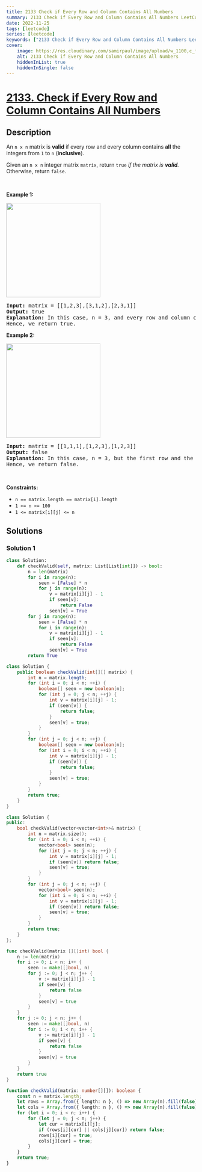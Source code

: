 ```yaml
---
title: 2133 Check if Every Row and Column Contains All Numbers
summary: 2133 Check if Every Row and Column Contains All Numbers LeetCode Solution Explained
date: 2022-11-25
tags: [leetcode]
series: [leetcode]
keywords: ["2133 Check if Every Row and Column Contains All Numbers LeetCode Solution Explained in all languages", "2133 Check if Every Row and Column Contains All Numbers", "LeetCode", "leetcode solution in Python3 C++ Java Go PHP Ruby Swift TypeScript Rust C# JavaScript C", "GeeksforGeeks", "InterviewBit", "Coding Ninjas", "HackerRank", "HackerEarth", "CodeChef", "TopCoder", "AlgoExpert", "freeCodeCamp", "Codeforces", "GitHub", "AtCoder", "Samir Paul"]
cover:
    image: https://res.cloudinary.com/samirpaul/image/upload/w_1100,c_fit,co_rgb:FFFFFF,l_text:Arial_75_bold:2133 Check if Every Row and Column Contains All Numbers - Solution Explained/problem-solving.webp
    alt: 2133 Check if Every Row and Column Contains All Numbers
    hiddenInList: true
    hiddenInSingle: false
---
```



# [2133. Check if Every Row and Column Contains All Numbers](https://leetcode.com/problems/check-if-every-row-and-column-contains-all-numbers)


## Description

<p>An <code>n x n</code> matrix is <strong>valid</strong> if every row and every column contains <strong>all</strong> the integers from <code>1</code> to <code>n</code> (<strong>inclusive</strong>).</p>

<p>Given an <code>n x n</code> integer matrix <code>matrix</code>, return <code>true</code> <em>if the matrix is <strong>valid</strong>.</em> Otherwise, return <code>false</code>.</p>

<p>&nbsp;</p>
<p><strong class="example">Example 1:</strong></p>
<img alt="" src="https://spcdn.pages.dev/leetcode/problems/2133.Check%20if%20Every%20Row%20and%20Column%20Contains%20All%20Numbers/images/example1drawio.png" style="width: 250px; height: 251px;" />
<pre>
<strong>Input:</strong> matrix = [[1,2,3],[3,1,2],[2,3,1]]
<strong>Output:</strong> true
<strong>Explanation:</strong> In this case, n = 3, and every row and column contains the numbers 1, 2, and 3.
Hence, we return true.
</pre>

<p><strong class="example">Example 2:</strong></p>
<img alt="" src="https://spcdn.pages.dev/leetcode/problems/2133.Check%20if%20Every%20Row%20and%20Column%20Contains%20All%20Numbers/images/example2drawio.png" style="width: 250px; height: 251px;" />
<pre>
<strong>Input:</strong> matrix = [[1,1,1],[1,2,3],[1,2,3]]
<strong>Output:</strong> false
<strong>Explanation:</strong> In this case, n = 3, but the first row and the first column do not contain the numbers 2 or 3.
Hence, we return false.
</pre>

<p>&nbsp;</p>
<p><strong>Constraints:</strong></p>

<ul>
	<li><code>n == matrix.length == matrix[i].length</code></li>
	<li><code>1 &lt;= n &lt;= 100</code></li>
	<li><code>1 &lt;= matrix[i][j] &lt;= n</code></li>
</ul>

## Solutions

### Solution 1

<!-- tabs:start -->

```python
class Solution:
    def checkValid(self, matrix: List[List[int]]) -> bool:
        n = len(matrix)
        for i in range(n):
            seen = [False] * n
            for j in range(n):
                v = matrix[i][j] - 1
                if seen[v]:
                    return False
                seen[v] = True
        for j in range(n):
            seen = [False] * n
            for i in range(n):
                v = matrix[i][j] - 1
                if seen[v]:
                    return False
                seen[v] = True
        return True
```

```java
class Solution {
    public boolean checkValid(int[][] matrix) {
        int n = matrix.length;
        for (int i = 0; i < n; ++i) {
            boolean[] seen = new boolean[n];
            for (int j = 0; j < n; ++j) {
                int v = matrix[i][j] - 1;
                if (seen[v]) {
                    return false;
                }
                seen[v] = true;
            }
        }
        for (int j = 0; j < n; ++j) {
            boolean[] seen = new boolean[n];
            for (int i = 0; i < n; ++i) {
                int v = matrix[i][j] - 1;
                if (seen[v]) {
                    return false;
                }
                seen[v] = true;
            }
        }
        return true;
    }
}
```

```cpp
class Solution {
public:
    bool checkValid(vector<vector<int>>& matrix) {
        int n = matrix.size();
        for (int i = 0; i < n; ++i) {
            vector<bool> seen(n);
            for (int j = 0; j < n; ++j) {
                int v = matrix[i][j] - 1;
                if (seen[v]) return false;
                seen[v] = true;
            }
        }
        for (int j = 0; j < n; ++j) {
            vector<bool> seen(n);
            for (int i = 0; i < n; ++i) {
                int v = matrix[i][j] - 1;
                if (seen[v]) return false;
                seen[v] = true;
            }
        }
        return true;
    }
};
```

```go
func checkValid(matrix [][]int) bool {
	n := len(matrix)
	for i := 0; i < n; i++ {
		seen := make([]bool, n)
		for j := 0; j < n; j++ {
			v := matrix[i][j] - 1
			if seen[v] {
				return false
			}
			seen[v] = true
		}
	}
	for j := 0; j < n; j++ {
		seen := make([]bool, n)
		for i := 0; i < n; i++ {
			v := matrix[i][j] - 1
			if seen[v] {
				return false
			}
			seen[v] = true
		}
	}
	return true
}
```

```ts
function checkValid(matrix: number[][]): boolean {
    const n = matrix.length;
    let rows = Array.from({ length: n }, () => new Array(n).fill(false));
    let cols = Array.from({ length: n }, () => new Array(n).fill(false));
    for (let i = 0; i < n; i++) {
        for (let j = 0; j < n; j++) {
            let cur = matrix[i][j];
            if (rows[i][cur] || cols[j][cur]) return false;
            rows[i][cur] = true;
            cols[j][cur] = true;
        }
    }
    return true;
}
```

<!-- tabs:end -->

<!-- end -->
